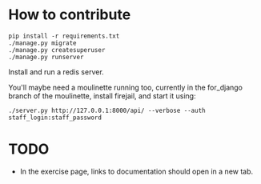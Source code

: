 # How to contribute

```
pip install -r requirements.txt
./manage.py migrate
./manage.py createsuperuser
./manage.py runserver
```

Install and run a redis server.

You'll maybe need a moulinette running too, currently in the
for_django branch of the moulinette, install firejail, and start it using:

    ./server.py http://127.0.0.1:8000/api/ --verbose --auth staff_login:staff_password


# TODO

- In the exercise page, links to documentation should open in a new tab.
